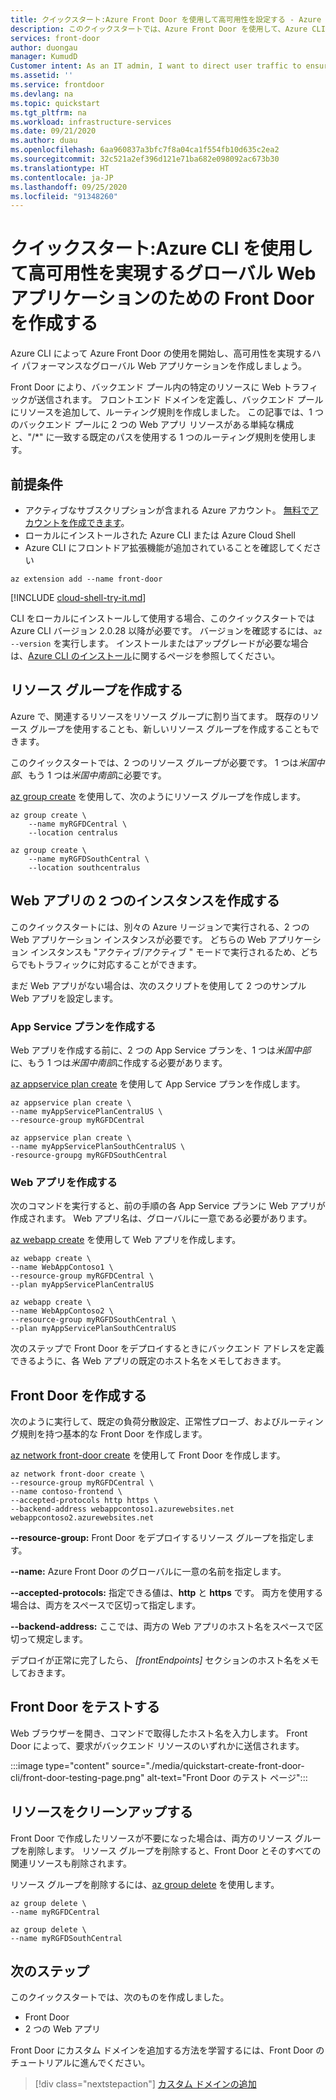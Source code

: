 ```yaml
---
title: クイックスタート:Azure Front Door を使用して高可用性を設定する - Azure CLI
description: このクイックスタートでは、Azure Front Door を使用して、Azure CLI で高可用性を実現するハイ パフォーマンスのグローバル Web アプリケーションを作成する方法を説明します。
services: front-door
author: duongau
manager: KumudD
Customer intent: As an IT admin, I want to direct user traffic to ensure high availability of web applications.
ms.assetid: ''
ms.service: frontdoor
ms.devlang: na
ms.topic: quickstart
ms.tgt_pltfrm: na
ms.workload: infrastructure-services
ms.date: 09/21/2020
ms.author: duau
ms.openlocfilehash: 6aa960837a3bfc7f8a04ca1f554fb10d635c2ea2
ms.sourcegitcommit: 32c521a2ef396d121e71ba682e098092ac673b30
ms.translationtype: HT
ms.contentlocale: ja-JP
ms.lasthandoff: 09/25/2020
ms.locfileid: "91348260"
---
```

# <a name="quickstart-create-a-front-door-for-a-highly-available-global-web-application-using-azure-cli"></a>クイックスタート:Azure CLI を使用して高可用性を実現するグローバル Web アプリケーションのための Front Door を作成する

Azure CLI によって Azure Front Door の使用を開始し、高可用性を実現するハイ パフォーマンスなグローバル Web アプリケーションを作成しましょう。

Front Door により、バックエンド プール内の特定のリソースに Web トラフィックが送信されます。 フロントエンド ドメインを定義し、バックエンド プールにリソースを追加して、ルーティング規則を作成しました。 この記事では、1 つのバックエンド プールに 2 つの Web アプリ リソースがある単純な構成と、"/*" に一致する既定のパスを使用する 1 つのルーティング規則を使用します。

## <a name="prerequisites"></a>前提条件

- アクティブなサブスクリプションが含まれる Azure アカウント。 [無料でアカウントを作成できます](https://azure.microsoft.com/free/?WT.mc_id=A261C142F)。
- ローカルにインストールされた Azure CLI または Azure Cloud Shell
- Azure CLI にフロントドア拡張機能が追加されていることを確認してください

```azurecli-interactive 
az extension add --name front-door
```

[!INCLUDE [cloud-shell-try-it.md](../../includes/cloud-shell-try-it.md)]

CLI をローカルにインストールして使用する場合、このクイックスタートでは Azure CLI バージョン 2.0.28 以降が必要です。 バージョンを確認するには、`az --version` を実行します。 インストールまたはアップグレードが必要な場合は、[Azure CLI のインストール]( /cli/azure/install-azure-cli)に関するページを参照してください。

## <a name="create-a-resource-group"></a>リソース グループを作成する

Azure で、関連するリソースをリソース グループに割り当てます。 既存のリソース グループを使用することも、新しいリソース グループを作成することもできます。

このクイックスタートでは、2 つのリソース グループが必要です。 1 つは*米国中部*、もう 1 つは*米国中南部*に必要です。

[az group create](https://docs.microsoft.com/cli/azure/group?view=azure-cli-latest#az-group-create&preserve-view=true) を使用して、次のようにリソース グループを作成します。

```azurecli-interactive
az group create \
    --name myRGFDCentral \
    --location centralus

az group create \
    --name myRGFDSouthCentral \
    --location southcentralus
```

## <a name="create-two-instances-of-a-web-app"></a>Web アプリの 2 つのインスタンスを作成する

このクイックスタートには、別々の Azure リージョンで実行される、2 つの Web アプリケーション インスタンスが必要です。 どちらの Web アプリケーション インスタンスも "アクティブ/アクティブ " モードで実行されるため、どちらでもトラフィックに対応することができます。

まだ Web アプリがない場合は、次のスクリプトを使用して 2 つのサンプル Web アプリを設定します。

### <a name="create-app-service-plans"></a>App Service プランを作成する

Web アプリを作成する前に、2 つの App Service プランを、1 つは*米国中部*に、もう 1 つは*米国中南部*に作成する必要があります。

[az appservice plan create](https://docs.microsoft.com/cli/azure/appservice/plan?view=azure-cli-latest#az_appservice_plan_create&preserve-view=true) を使用して App Service プランを作成します。

```azurecli-interactive
az appservice plan create \
--name myAppServicePlanCentralUS \
--resource-group myRGFDCentral

az appservice plan create \
--name myAppServicePlanSouthCentralUS \
-resource-groupg myRGFDSouthCentral
```

### <a name="create-web-apps"></a>Web アプリを作成する

次のコマンドを実行すると、前の手順の各 App Service プランに Web アプリが作成されます。 Web アプリ名は、グローバルに一意である必要があります。

[az webapp create](https://docs.microsoft.com/cli/azure/webapp?view=azure-cli-latest#az_webapp_create&preserve-view=true) を使用して Web アプリを作成します。

```azurecli-interactive
az webapp create \
--name WebAppContoso1 \
--resource-group myRGFDCentral \
--plan myAppServicePlanCentralUS 

az webapp create \
--name WebAppContoso2 \
--resource-group myRGFDSouthCentral \
--plan myAppServicePlanSouthCentralUS
```

次のステップで Front Door をデプロイするときにバックエンド アドレスを定義できるように、各 Web アプリの既定のホスト名をメモしておきます。

## <a name="create-the-front-door"></a>Front Door を作成する

次のように実行して、既定の負荷分散設定、正常性プローブ、およびルーティング規則を持つ基本的な Front Door を作成します。

[az network front-door create](https://docs.microsoft.com/cli/azure/ext/front-door/network/front-door?view=azure-cli-latest#ext_front_door_az_network_front_door_create&preserve-view=true) を使用して Front Door を作成します。

```azurecli-interactive
az network front-door create \
--resource-group myRGFDCentral \
--name contoso-frontend \
--accepted-protocols http https \
--backend-address webappcontoso1.azurewebsites.net webappcontoso2.azurewebsites.net 
```

**--resource-group:** Front Door をデプロイするリソース グループを指定します。

**--name:** Azure Front Door のグローバルに一意の名前を指定します。 

**--accepted-protocols:** 指定できる値は、**http** と **https** です。 両方を使用する場合は、両方をスペースで区切って指定します。

**--backend-address:** ここでは、両方の Web アプリのホスト名をスペースで区切って規定します。

デプロイが正常に完了したら、 *[frontEndpoints]* セクションのホスト名をメモしておきます。

## <a name="test-the-front-door"></a>Front Door をテストする

Web ブラウザーを開き、コマンドで取得したホスト名を入力します。 Front Door によって、要求がバックエンド リソースのいずれかに送信されます。

:::image type="content" source="./media/quickstart-create-front-door-cli/front-door-testing-page.png" alt-text="Front Door のテスト ページ":::

## <a name="clean-up-resources"></a>リソースをクリーンアップする

Front Door で作成したリソースが不要になった場合は、両方のリソース グループを削除します。 リソース グループを削除すると、Front Door とそのすべての関連リソースも削除されます。 

リソース グループを削除するには、[az group delete](https://docs.microsoft.com/cli/azure/group?view=azure-cli-latest#az_group_delete&preserve-view=true) を使用します。

```azurecli-interactive
az group delete \
--name myRGFDCentral 

az group delete \
--name myRGFDSouthCentral
```

## <a name="next-steps"></a>次のステップ

このクイックスタートでは、次のものを作成しました。
* Front Door
* 2 つの Web アプリ

Front Door にカスタム ドメインを追加する方法を学習するには、Front Door のチュートリアルに進んでください。

> [!div class="nextstepaction"]
> [カスタム ドメインの追加](front-door-custom-domain.md)
